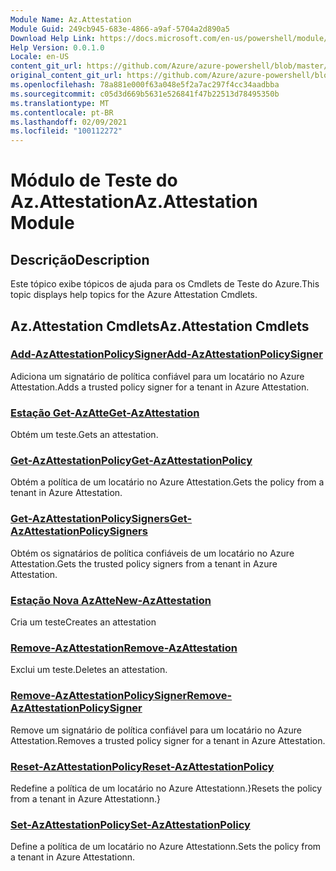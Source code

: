 ```yaml
---
Module Name: Az.Attestation
Module Guid: 249cb945-683e-4866-a9af-5704a2d890a5
Download Help Link: https://docs.microsoft.com/en-us/powershell/module/az.attestation
Help Version: 0.0.1.0
Locale: en-US
content_git_url: https://github.com/Azure/azure-powershell/blob/master/src/Attestation/Attestation/help/Az.Attestation.md
original_content_git_url: https://github.com/Azure/azure-powershell/blob/master/src/Attestation/Attestation/help/Az.Attestation.md
ms.openlocfilehash: 78a881e000f63a048e5f2a7ac297f4cc34aadbba
ms.sourcegitcommit: c05d3d669b5631e526841f47b22513d78495350b
ms.translationtype: MT
ms.contentlocale: pt-BR
ms.lasthandoff: 02/09/2021
ms.locfileid: "100112272"
---
```

# <span data-ttu-id="c60de-101">Módulo de Teste do Az.Attestation</span><span class="sxs-lookup"><span data-stu-id="c60de-101">Az.Attestation Module</span></span>
## <span data-ttu-id="c60de-102">Descrição</span><span class="sxs-lookup"><span data-stu-id="c60de-102">Description</span></span>
<span data-ttu-id="c60de-103">Este tópico exibe tópicos de ajuda para os Cmdlets de Teste do Azure.</span><span class="sxs-lookup"><span data-stu-id="c60de-103">This topic displays help topics for the Azure Attestation Cmdlets.</span></span>

## <span data-ttu-id="c60de-104">Az.Attestation Cmdlets</span><span class="sxs-lookup"><span data-stu-id="c60de-104">Az.Attestation Cmdlets</span></span>
### [<span data-ttu-id="c60de-105">Add-AzAttestationPolicySigner</span><span class="sxs-lookup"><span data-stu-id="c60de-105">Add-AzAttestationPolicySigner</span></span>](Add-AzAttestationPolicySigner.md)
<span data-ttu-id="c60de-106">Adiciona um signatário de política confiável para um locatário no Azure Attestation.</span><span class="sxs-lookup"><span data-stu-id="c60de-106">Adds a trusted policy signer for a tenant in Azure Attestation.</span></span>

### [<span data-ttu-id="c60de-107">Estação Get-AzAtte</span><span class="sxs-lookup"><span data-stu-id="c60de-107">Get-AzAttestation</span></span>](Get-AzAttestation.md)
<span data-ttu-id="c60de-108">Obtém um teste.</span><span class="sxs-lookup"><span data-stu-id="c60de-108">Gets an attestation.</span></span>

### [<span data-ttu-id="c60de-109">Get-AzAttestationPolicy</span><span class="sxs-lookup"><span data-stu-id="c60de-109">Get-AzAttestationPolicy</span></span>](Get-AzAttestationPolicy.md)
<span data-ttu-id="c60de-110">Obtém a política de um locatário no Azure Attestation.</span><span class="sxs-lookup"><span data-stu-id="c60de-110">Gets the policy from a tenant in Azure Attestation.</span></span>

### [<span data-ttu-id="c60de-111">Get-AzAttestationPolicySigners</span><span class="sxs-lookup"><span data-stu-id="c60de-111">Get-AzAttestationPolicySigners</span></span>](Get-AzAttestationPolicySigners.md)
<span data-ttu-id="c60de-112">Obtém os signatários de política confiáveis de um locatário no Azure Attestation.</span><span class="sxs-lookup"><span data-stu-id="c60de-112">Gets the trusted policy signers from a tenant in Azure Attestation.</span></span>

### [<span data-ttu-id="c60de-113">Estação Nova AzAtte</span><span class="sxs-lookup"><span data-stu-id="c60de-113">New-AzAttestation</span></span>](New-AzAttestation.md)
<span data-ttu-id="c60de-114">Cria um teste</span><span class="sxs-lookup"><span data-stu-id="c60de-114">Creates an attestation</span></span>

### [<span data-ttu-id="c60de-115">Remove-AzAttestation</span><span class="sxs-lookup"><span data-stu-id="c60de-115">Remove-AzAttestation</span></span>](Remove-AzAttestation.md)
<span data-ttu-id="c60de-116">Exclui um teste.</span><span class="sxs-lookup"><span data-stu-id="c60de-116">Deletes an attestation.</span></span>

### [<span data-ttu-id="c60de-117">Remove-AzAttestationPolicySigner</span><span class="sxs-lookup"><span data-stu-id="c60de-117">Remove-AzAttestationPolicySigner</span></span>](Remove-AzAttestationPolicySigner.md)
<span data-ttu-id="c60de-118">Remove um signatário de política confiável para um locatário no Azure Attestation.</span><span class="sxs-lookup"><span data-stu-id="c60de-118">Removes a trusted policy signer for a tenant in Azure Attestation.</span></span>

### [<span data-ttu-id="c60de-119">Reset-AzAttestationPolicy</span><span class="sxs-lookup"><span data-stu-id="c60de-119">Reset-AzAttestationPolicy</span></span>](Reset-AzAttestationPolicy.md)
<span data-ttu-id="c60de-120">Redefine a política de um locatário no Azure Attestationn.}</span><span class="sxs-lookup"><span data-stu-id="c60de-120">Resets the policy from a tenant in Azure Attestationn.}</span></span>

### [<span data-ttu-id="c60de-121">Set-AzAttestationPolicy</span><span class="sxs-lookup"><span data-stu-id="c60de-121">Set-AzAttestationPolicy</span></span>](Set-AzAttestationPolicy.md)
<span data-ttu-id="c60de-122">Define a política de um locatário no Azure Attestationn.</span><span class="sxs-lookup"><span data-stu-id="c60de-122">Sets the policy from a tenant in Azure Attestationn.</span></span>

